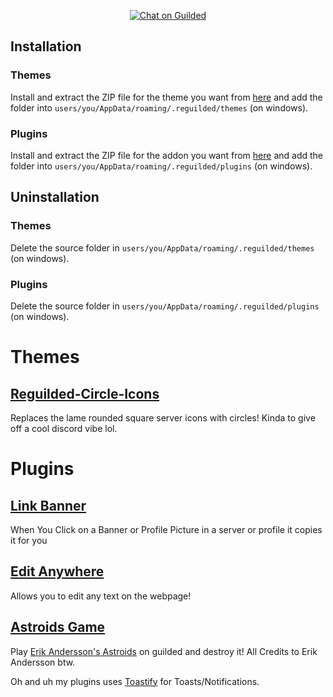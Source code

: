 <p align="center">
<a href="https://www.guilded.gg/i/2yenj7K2">
<img src="https://img.shields.io/static/v1?label=Chat%20on&message=Guilded&style=flat-square&color=F5C400" alt="Chat on Guilded" />
</a>
</p>

## Installation

### Themes

Install and extract the ZIP file for the theme you want from [here](https://github.com/catgirIz/levguilded/releases) and add the folder into `users/you/AppData/roaming/.reguilded/themes` (on windows).

### Plugins

Install and extract the ZIP file for the addon you want from [here](https://github.com/catgirIz/levguilded/releases) and add the folder into `users/you/AppData/roaming/.reguilded/plugins` (on windows).

## Uninstallation

### Themes

Delete the source folder in `users/you/AppData/roaming/.reguilded/themes` (on windows).

### Plugins

Delete the source folder in `users/you/AppData/roaming/.reguilded/plugins` (on windows).

# Themes

## [Reguilded-Circle-Icons](https://github.com/catgirIz/levguilded/tree/main/Circle%20Icons)

Replaces the lame rounded square server icons with circles! Kinda to give off a cool discord vibe lol.

# Plugins

## [Link Banner](https://github.com/catgirIz/levguilded/tree/main/Link%20Banner)

When You Click on a Banner or Profile Picture in a server or profile it copies it for you

## [Edit Anywhere](https://github.com/catgirIz/levguilded/tree/main/Edit%20Anywhere)

Allows you to edit any text on the webpage!

## [Astroids Game](https://github.com/catgirIz/levguilded/tree/main/Astroids%20Game)

Play [Erik Andersson's Astroids](http://websiteasteroids.com/) on guilded and destroy it! All Credits to Erik Andersson btw.

Oh and uh my plugins uses [Toastify](https://github.com/apvarun/toastify-js) for Toasts/Notifications.
